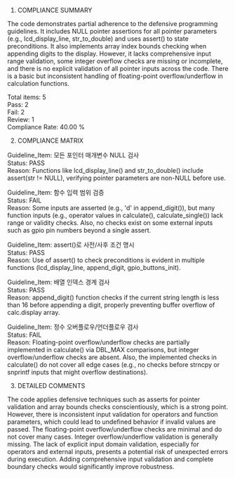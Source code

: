 1) COMPLIANCE SUMMARY

The code demonstrates partial adherence to the defensive programming guidelines. It includes NULL pointer assertions for all pointer parameters (e.g., lcd_display_line, str_to_double) and uses assert() to state preconditions. It also implements array index bounds checking when appending digits to the display. However, it lacks comprehensive input range validation, some integer overflow checks are missing or incomplete, and there is no explicit validation of all pointer inputs across the code. There is a basic but inconsistent handling of floating-point overflow/underflow in calculation functions.

Total items: 5  
Pass: 2  
Fail: 2  
Review: 1  
Compliance Rate: 40.00 %

2) COMPLIANCE MATRIX

Guideline_Item: 모든 포인터 매개변수 NULL 검사  
Status: PASS  
Reason: Functions like lcd_display_line() and str_to_double() include assert(str != NULL), verifying pointer parameters are non-NULL before use.

Guideline_Item: 함수 입력 범위 검증  
Status: FAIL  
Reason: Some inputs are asserted (e.g., 'd' in append_digit()), but many function inputs (e.g., operator values in calculate(), calculate_single()) lack range or validity checks. Also, no checks exist on some external inputs such as gpio pin numbers beyond a single assert.

Guideline_Item: assert()로 사전/사후 조건 명시  
Status: PASS  
Reason: Use of assert() to check preconditions is evident in multiple functions (lcd_display_line, append_digit, gpio_buttons_init).

Guideline_Item: 배열 인덱스 경계 검사  
Status: PASS  
Reason: append_digit() function checks if the current string length is less than 16 before appending a digit, properly preventing buffer overflow of calc.display array.

Guideline_Item: 정수 오버플로우/언더플로우 검사  
Status: FAIL  
Reason: Floating-point overflow/underflow checks are partially implemented in calculate() via DBL_MAX comparisons, but integer overflow/underflow checks are absent. Also, the implemented checks in calculate() do not cover all edge cases (e.g., no checks before strncpy or snprintf inputs that might overflow destinations).

3) DETAILED COMMENTS

The code applies defensive techniques such as asserts for pointer validation and array bounds checks conscientiously, which is a strong point. However, there is inconsistent input validation for operators and function parameters, which could lead to undefined behavior if invalid values are passed. The floating-point overflow/underflow checks are minimal and do not cover many cases. Integer overflow/underflow validation is generally missing. The lack of explicit input domain validation, especially for operators and external inputs, presents a potential risk of unexpected errors during execution. Adding comprehensive input validation and complete boundary checks would significantly improve robustness.